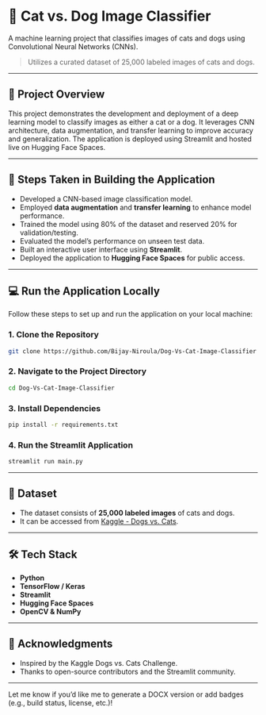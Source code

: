 # 🐾 Cat vs. Dog Image Classifier

A machine learning project that classifies images of cats and dogs using Convolutional Neural Networks (CNNs).  
> Utilizes a curated dataset of 25,000 labeled images of cats and dogs.

---

## 🚀 Project Overview

This project demonstrates the development and deployment of a deep learning model to classify images as either a cat or a dog. It leverages CNN architecture, data augmentation, and transfer learning to improve accuracy and generalization. The application is deployed using Streamlit and hosted live on Hugging Face Spaces.

---

## 🧠 Steps Taken in Building the Application

- Developed a CNN-based image classification model.
- Employed **data augmentation** and **transfer learning** to enhance model performance.
- Trained the model using 80% of the dataset and reserved 20% for validation/testing.
- Evaluated the model’s performance on unseen test data.
- Built an interactive user interface using **Streamlit**.
- Deployed the application to **Hugging Face Spaces** for public access.

---

## 💻 Run the Application Locally

Follow these steps to set up and run the application on your local machine:

### 1. Clone the Repository

```bash
git clone https://github.com/Bijay-Niroula/Dog-Vs-Cat-Image-Classifier
```

### 2. Navigate to the Project Directory

```bash
cd Dog-Vs-Cat-Image-Classifier
```

### 3. Install Dependencies

```bash
pip install -r requirements.txt
```

### 4. Run the Streamlit Application

```bash
streamlit run main.py
```

---
## 📂 Dataset

- The dataset consists of **25,000 labeled images** of cats and dogs.
- It can be accessed from [Kaggle - Dogs vs. Cats](https://www.kaggle.com/c/dogs-vs-cats/data).

---

## 🛠️ Tech Stack

- **Python**
- **TensorFlow / Keras**
- **Streamlit**
- **Hugging Face Spaces**
- **OpenCV & NumPy**

---

## 🙌 Acknowledgments

- Inspired by the Kaggle Dogs vs. Cats Challenge.
- Thanks to open-source contributors and the Streamlit community.

---

Let me know if you’d like me to generate a DOCX version or add badges (e.g., build status, license, etc.)!

